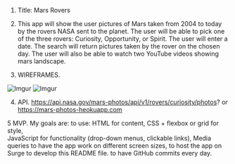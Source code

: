 1. Title: Mars Rovers

2. This app will show the user pictures of Mars taken from 2004 to today by the rovers NASA sent to the planet. The user will be able to pick one of the three rovers: Curiosity, Opportunity, or Spirit. The user will enter a date. The search will return pictures taken by the rover on the chosen day.
The user will also be able to watch two YouTube videos showing mars landscape.

3. WIREFRAMES.
 <!-- !(imageAlt)[https://i.imgur.com/VsW6xyl.jpg]
 !(imageAlr)[https://i.imgur.com/hs87klQ.jpg] -->
 <!-- or -->
 ![Imgur](https://i.imgur.com/VsW6xyl.jpg)
 ![Imgur](https://i.imgur.com/hs87klQ.jpg)


4. API.
https://api.nasa.gov/mars-photos/api/v1/rovers/curiosity/photos?
or https://mars-photos-heokuapp.com

5 MVP.
My goals are:
             to use: 
HTML for content,
CSS + flexbox or grid for style,  
JavaScript for functionality (drop-down menus, clickable links),
Media queries to have the app work on different screen sizes,
             to host the app on Surge
             to develop this README file.
             to have GitHub commits every day. 